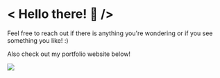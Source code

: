 # < Hello there! 👋 />

Feel free to reach out if there is anything you're wondering or if you see something you like! :)

Also check out my portfolio website below!

![](https://komarev.com/ghpvc/?username=SpookySnek&color=blueviolet&label=Visitors)
